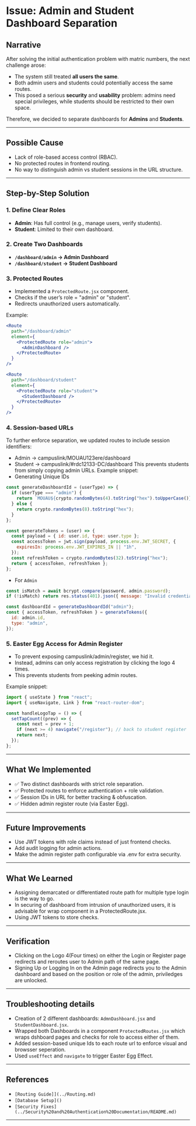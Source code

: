 # Issue: Admin and Student Dashboard Separation

## Narrative

After solving the initial authentication problem with matric numbers, the next challenge arose:

- The system still treated **all users the same**.
- Both admin users and students could potentially access the same routes.
- This posed a serious **security** and **usability** problem: admins need special privileges, while students should be restricted to their own space.

Therefore, we decided to separate dashboards for **Admins** and **Students**.

---

## Possible Cause

- Lack of role-based access control (RBAC).
- No protected routes in frontend routing.
- No way to distinguish admin vs student sessions in the URL structure.

---

## Step-by-Step Solution

### 1. Define Clear Roles

- **Admin**: Has full control (e.g., manage users, verify students).
- **Student**: Limited to their own dashboard.

### 2. Create Two Dashboards

- **`/dashboard/admin` → Admin Dashboard**
- **`/dashboard/student` → Student Dashboard**

### 3. Protected Routes

- Implemented a `ProtectedRoute.jsx` component.
- Checks if the user’s role = "admin" or "student".
- Redirects unauthorized users automatically.

Example:

```jsx
<Route
  path="/dashboard/admin"
  element={
    <ProtectedRoute role="admin">
      <AdminDashboard />
    </ProtectedRoute>
  }
/>

<Route
  path="/dashboard/student"
  element={
    <ProtectedRoute role="student">
      <StudentDashboard />
    </ProtectedRoute>
  }
/>
```

### 4. Session-based URLs

To further enforce separation, we updated routes to include session identifiers:

- Admin → campuslink/MOUAU123ere/dashboard
- Student → campuslink/#rdc12133-DC/dashboard
  This prevents students from simply copying admin URLs.
  Example snippet:
- Generating Unique IDs

```js
const generateDashboardId = (userType) => {
  if (userType === "admin") {
    return `MOUAU${crypto.randomBytes(4).toString("hex").toUpperCase()}`;
  } else {
    return crypto.randomBytes(8).toString("hex");
  }
};

const generateTokens = (user) => {
  const payload = { id: user.id, type: user.type };
  const accessToken = jwt.sign(payload, process.env.JWT_SECRET, {
    expiresIn: process.env.JWT_EXPIRES_IN || "1h",
  });
  const refreshToken = crypto.randomBytes(32).toString("hex");
  return { accessToken, refreshToken };
};
```

- For `Admin`

```js
const isMatch = await bcrypt.compare(password, admin.password);
if (!isMatch) return res.status(401).json({ message: "Invalid credentials" });

const dashboardId = generateDashboardId("admin");
const { accessToken, refreshToken } = generateTokens({
  id: admin.id,
  type: "admin",
});
```

### 5. Easter Egg Access for Admin Register

- To prevent exposing campuslink/admin/register, we hid it.
- Instead, admins can only access registration by clicking the logo 4 times.
- This prevents students from peeking admin routes.

Example snippet:

```jsx
import { useState } from "react";
import { useNavigate, Link } from "react-router-dom";

const handleLogoTap = () => {
  setTapCount((prev) => {
    const next = prev + 1;
    if (next >= 4) navigate("/register"); // back to student register
    return next;
  });
};
```

---

## What We Implemented

- ✅ Two distinct dashboards with strict role separation.
- ✅ Protected routes to enforce authentication + role validation.
- ✅ Session IDs in URL for better tracking & obfuscation.
- ✅ Hidden admin register route (via Easter Egg).

---

## Future Improvements

- Use JWT tokens with role claims instead of just frontend checks.
- Add audit logging for admin actions.
- Make the admin register path configurable via .env for extra security.

---

## What We Learned

- Assigning demarcated or differentiated route path for multiple type login is the way to go.
- In securing of dashboard from intrusion of unauthorized users, it is advisable for wrap component in a ProtectedRoute.jsx.
- Using JWT tokens to store checks.

---

## Verification

- Clicking on the Logo 4(Four times) on either the Login or Register page redirects and reroutes user to Admin path of the same page.
- Signing Up or Logging In on the Admin page redirects you to the Admin dashboard and based on the position or role of the admin, priviledges are unlocked.

---

## Troubleshooting details

- Creation of 2 different dashboards: `AdmnDashboard.jsx` and `StudentDashboard.jsx`.
- Wrapped both Dashboards in a component `ProtectedRoutes.jsx` which wraps dshboard pages and checks for role to access either of them.
- Added session-based unique Ids to each route url to enforce visual and browsser seperation.
- Used `useEffect` and `navigate` to trigger Easter Egg Effect.

---

## References

- `[Routing Guide]](../Routing.md)`
- `[Database Setup]()`
- `[Security Fixes](../Security%20and%20Authentication%20Documentation/README.md)`

---
